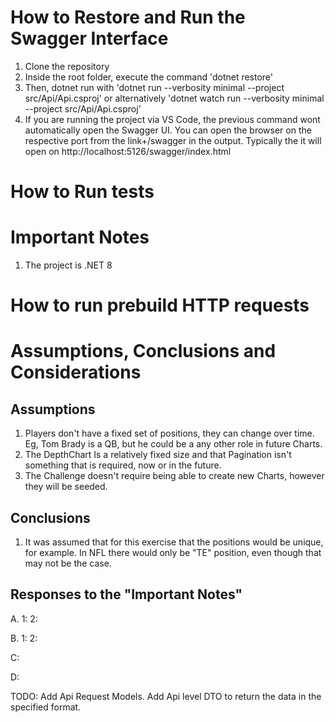 # How to Restore and Run the Swagger Interface

1. Clone the repository			
2. Inside the root folder, execute the command 'dotnet restore'
3. Then, dotnet run with 'dotnet run --verbosity minimal --project src/Api/Api.csproj' or alternatively 'dotnet watch run --verbosity minimal --project src/Api/Api.csproj'
4. If you are running the project via VS Code, the previous command wont automatically open the Swagger UI. You can open the browser on the respective port from the link+/swagger in the output.
    Typically the it will open on http://localhost:5126/swagger/index.html

# How to Run tests

# Important Notes
1. The project is .NET 8


# How to run prebuild HTTP requests



# Assumptions, Conclusions and Considerations
## Assumptions
1. Players don't have a fixed set of positions, they can change over time. Eg, Tom Brady is a QB, but he could be a any other role in future Charts.
2. The DepthChart Is a relatively fixed size and that Pagination isn't something that is required, now or in the future.
3. The Challenge doesn't require being able to create new Charts, however they will be seeded.

## Conclusions
1. It was assumed that for this exercise that the positions would be unique, for example. In NFL there would only be "TE" position, even though that may not be the case.

## Responses to the "Important Notes"
A.
    1:
    2:

B.
    1:
    2:

C:

D:

TODO:
Add Api Request Models.
Add Api level DTO to return the data in the specified format.
